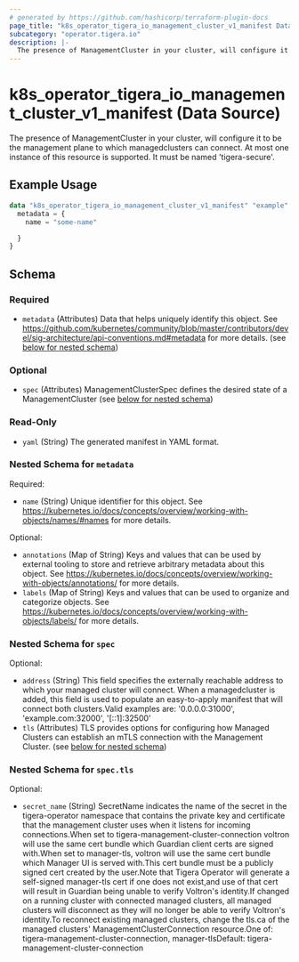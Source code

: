 ```yaml
---
# generated by https://github.com/hashicorp/terraform-plugin-docs
page_title: "k8s_operator_tigera_io_management_cluster_v1_manifest Data Source - terraform-provider-k8s"
subcategory: "operator.tigera.io"
description: |-
  The presence of ManagementCluster in your cluster, will configure it to be the management plane to which managedclusters can connect. At most one instance of this resource is supported. It must be named 'tigera-secure'.
---
```


# k8s_operator_tigera_io_management_cluster_v1_manifest (Data Source)

The presence of ManagementCluster in your cluster, will configure it to be the management plane to which managedclusters can connect. At most one instance of this resource is supported. It must be named 'tigera-secure'.

## Example Usage

```terraform
data "k8s_operator_tigera_io_management_cluster_v1_manifest" "example" {
  metadata = {
    name = "some-name"

  }
}
```

<!-- schema generated by tfplugindocs -->
## Schema

### Required

- `metadata` (Attributes) Data that helps uniquely identify this object. See https://github.com/kubernetes/community/blob/master/contributors/devel/sig-architecture/api-conventions.md#metadata for more details. (see [below for nested schema](#nestedatt--metadata))

### Optional

- `spec` (Attributes) ManagementClusterSpec defines the desired state of a ManagementCluster (see [below for nested schema](#nestedatt--spec))

### Read-Only

- `yaml` (String) The generated manifest in YAML format.

<a id="nestedatt--metadata"></a>
### Nested Schema for `metadata`

Required:

- `name` (String) Unique identifier for this object. See https://kubernetes.io/docs/concepts/overview/working-with-objects/names/#names for more details.

Optional:

- `annotations` (Map of String) Keys and values that can be used by external tooling to store and retrieve arbitrary metadata about this object. See https://kubernetes.io/docs/concepts/overview/working-with-objects/annotations/ for more details.
- `labels` (Map of String) Keys and values that can be used to organize and categorize objects. See https://kubernetes.io/docs/concepts/overview/working-with-objects/labels/ for more details.


<a id="nestedatt--spec"></a>
### Nested Schema for `spec`

Optional:

- `address` (String) This field specifies the externally reachable address to which your managed cluster will connect. When a managedcluster is added, this field is used to populate an easy-to-apply manifest that will connect both clusters.Valid examples are: '0.0.0.0:31000', 'example.com:32000', '[::1]:32500'
- `tls` (Attributes) TLS provides options for configuring how Managed Clusters can establish an mTLS connection with the Management Cluster. (see [below for nested schema](#nestedatt--spec--tls))

<a id="nestedatt--spec--tls"></a>
### Nested Schema for `spec.tls`

Optional:

- `secret_name` (String) SecretName indicates the name of the secret in the tigera-operator namespace that contains the private key and certificate that the management cluster uses when it listens for incoming connections.When set to tigera-management-cluster-connection voltron will use the same cert bundle which Guardian client certs are signed with.When set to manager-tls, voltron will use the same cert bundle which Manager UI is served with.This cert bundle must be a publicly signed cert created by the user.Note that Tigera Operator will generate a self-signed manager-tls cert if one does not exist,and use of that cert will result in Guardian being unable to verify Voltron's identity.If changed on a running cluster with connected managed clusters, all managed clusters will disconnect as they will no longer be able to verify Voltron's identity.To reconnect existing managed clusters, change the tls.ca of the  managed clusters' ManagementClusterConnection resource.One of: tigera-management-cluster-connection, manager-tlsDefault: tigera-management-cluster-connection
